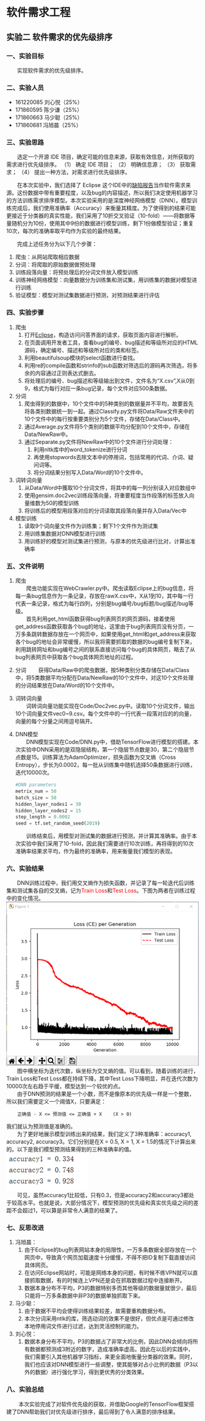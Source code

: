 # 软件需求工程
## 实验二 软件需求的优先级排序

### 一、实验目标
&emsp;&emsp;实现软件需求的优先级排序。

### 二、实验人员
* 161220085 刘心悦（25%）
* 171860595 陈少谦（25%）
* 171860663 马少聪（25%）
* 171860681 冯旭晨（25%）

### 三、实验思路 
&emsp;&emsp;选定一个开源 IDE 项目，确定可能的信息来源，获取有效信息，对所获取的需求进行优先级排序。
（1） 确定 IDE 项目；
（2） 明确信息源；
（3） 获取需求；
（4） 提出一种方法，对需求进行优先级排序。

&emsp;&emsp;在本次实验中，我们选择了 Eclipse 这个IDE中的[缺陷报告](https://bugs.eclipse.org/bugs/)当作软件需求来源。这份数据中带有重要程度，以及bug的内容描述，所以我们决定使用机器学习的方法训练需求排序模型。本次实验采用的是深度神经网络模型（DNN）。模型训练完成后，我们使用准确率（Accuracy）来衡量其精度。为了使得到的结果可能更接近于分类器的真实性能，我们采用了10折交叉验证（10-fold）——将数据等量随机分为10份，使用其中9份的数据进行模型训练，剩下1份做模型验证；重复10次，每次的准确率取平均作为实验的最终结果。

&emsp;&emsp;完成上述任务分为以下几个步骤：
1. 爬虫：从网站爬取相应数据
2. 分词：将爬取的原始数据做预处理
3. 训练段落向量：将预处理后的分词文件放入模型训练
4. 训练神经网络模型：向量数据分为训练集和测试集，用训练集的数据对模型进行训练
5. 验证模型：模型对测试集数据进行预测，对预测结果进行评估


### 四、实验步骤
1. 爬虫  
    1. 打开[Eclipse](https://bugs.eclipse.org/bugs/)，构造访问问答界面的请求，获取页面内容进行解析。
    2. 在页面调用开发者工具，查看bug的编号、bug描述和等级所对应的HTML源码，确定编号、描述和等级所对应的类和标签。
    3. 利用beautifulsoup模块的select函数进行查找。
    4. 利用re的compile函数和strinfo的sub函数对筛选后的源码再次筛选，将多余的内容通过正则表达式删去。
    5. 将处理后的编号、bug描述和等级输出到文件，文件名为“X.csv”,X从0到9，格式为每行对应一条bug记录，每个文件对应500条数据。
2. 分词
    1. 爬虫得到的数据中，10个文件中的5种类别的数据量并不平均，故要首先将各类别数据统一到一起。通过Classify.py文件将Data/Raw文件夹中的10个文件中的每行按重要类别分为5个文件，存储在Data/Class中。
    2. 通过Average.py文件将5个类别的数据平均分配到10个文件中，存储在Data/NewRaw中。
    3. 通过Separate.py文件将NewRaw中的10个文件进行分词处理：
        1. 利用nltk库中的word_tokenize进行分词
        2. 再使用stopwords去除文本中的停用词，包括常用的代词、介词、疑问词等。
        3. 将分词结果分别写入Data/Word的10个文件中。
3. 词转词向量
   1. 从Data/Word中獲取10个分词文件，将其中的每一列分别读入对应数组中
   2. 使用gensim.doc2vec训练段落向量，将重要程度当作段落的标签放入向量维数为50的模型训练
   3. 将训练后的模型用段落对应的分词读取其段落向量并存入Data/Vec中
4. 模型训练
   1. 读取9个词向量文件作为训练集；剩下1个文件作为测试集
   2. 用训练集数据对DNN模型进行训练
   3. 用训练好的模型对测试集进行预测，与原本的优先级进行比对，计算出准确率



### 五、文件说明
1. 爬虫  
    &emsp;&emsp;爬虫功能实现在WebCrawler.py中。爬虫读取Eclipse上的bug信息，将每一条bug信息作为一条记录，存放在rawX.csv中，X从1到10，其中每一行代表一条记录，格式为每行四列，分别是bug编号/bug标题/bug描述/bug等级。<br>
    &emsp;&emsp;首先利用get_html函数获得bug列表网页的网页源码，接着使用get_address函数获取各个bug的地址，这里由于bug列表网页没有分页，一万多条跳转数据存放在一个网页中，如果使用get_html和get_address来获取各个bug的地址会非常缓慢，所以我将需要抓取的数据的bug编号复制下来，利用跳转网址和bug编号之间的联系直接访问每个bug的具体网页，略去了从bug列表网页中获取各个bug具体网页地址的过程。

2. 分词
    &emsp;&emsp;获得Data/Raw中的爬虫数据，按5种类别分类存储在Data/Class中，将5类数据平均分配在Data/NewRaw的10个文件中，对这10个文件处理的分词结果放在Data/Word的10个文件中。

3. 词转词向量  
    &emsp;&emsp;词转词向量功能实现在Code/Doc2vec.py中。读取10个分词文件，输出10个词向量文件vec0~9.csv。每个文件中的一行代表一段落对应的的向量，向量的每个分量之间用逗号隔开。  

4. DNN模型  
    &emsp;&emsp;DNN模型实现在Code/DNN.py中，借助TensorFlow进行模型的搭建。本次实验中DNN采用的是双隐层结构，第一个隐层节点数是30，第二个隐层节点数是15。训练算法为AdamOptimizer，损失函数为交叉熵（Cross Entropy），步长为0.0002，每一批从训练集中随机选择50条数据进行训练，迭代10000次。
    ```python
    #DNN parameters
    metrix_num = 50
    batch_size = 50
    hidden_layer_nodes1 = 30
    hidden_layer_nodes2 = 15
    step_length = 0.0002
    seed = tf.set_random_seed(2019)
    ```
    &emsp;&emsp;训练结束后，用模型对测试集的数据进行预测，并计算其准确率。由于本次实验中我们采用了10-fold，因此我们需要进行10次训练，再将得到的10次准确率结果求平均，作为最终的准确率，用来衡量我们模型的表现。  


### 六、实验结果  
&emsp;&emsp;DNN训练过程中，我们用交叉熵作为损失函数，并记录了每一轮迭代后训练集和测试集各自的交叉熵，记为<font color=red>Train Loss</font>和<font color=red>Test Loss</font>。下图为两者在训练过程中的变化情况。  
![](https://github.com/NJUaaron/SoftwareReqEng/blob/master/Exp2/Pictures/LossPlot.png)  
&emsp;&emsp;图中横坐标为迭代次数，纵坐标为交叉熵的值。可以看到，随着训练的进行，Train Loss和Test Loss都在持续下降，其中Test Loss下降明显，并在迭代次数为10000次左右趋于平缓，模型达到一个较优的点。  
&emsp;&emsp;由于DNN预测的结果是一个小数，而不是像原本的优先级一样是一个整数，所以我们需要定义一个阈值X，只要满足：
```  
    正确值 - X <= 预测值 <= 正确值 + X    (X > 0)
```  
我们就认为预测值是准确的。  
&emsp;&emsp;为了更好地展示模型训练出来的结果，我们定义了3种准确率：accuracy1, accuracy2, accuracy3。它们分别是在X = 0.5, X = 1, X = 1.5的情况下计算出来的。以下是我们模型预测结果得到的三种准确率的值。  
![](https://github.com/NJUaaron/SoftwareReqEng/blob/master/Exp2/Pictures/Accuracy.png)  
&emsp;&emsp;可见，虽然accuracy1比较低，只有0.3，但是accuracy2和accuracy3都处于较高水平。也就是说，大部分情况下，模型预测的优先级和真实优先级之间的差距不会超过1，可以算是非常令人满意的结果了。

### 七、反思改进
1.  冯旭晨：
    1.  由于Eclipse的bug列表网站本身的局限性，一万多条数据全部存放在一个网页中，导致真个网页加载速度十分缓慢，不得不把ID复制下载直接访问具体网页。
    2.  在访问Eclipse网站时，可能是网络本身的问题，有时候不练VPN就可以直接抓取数据，有的时候连上VPN还是会在抓取数据过程中连接断开。
    3.  数据本身分布不平均，P3的数据特别多而其他等级的数据量就很少，最后只能将一万多条数据中非P3的数据单独抓取下来。
2.  马少聪：
    1.  由于数据不平均会使得训练结果较差，故需要重构数据分布。
    2.  本次分词采用ntlk的库，筛选动词的效果不是很好，但优点是可通过修改本地停用词文件进行过滤，达到灵活控制的能力。
4. 刘心悦：
    1. 数据本身分布不平均，P3的数据占了非常大的比例，因此DNN会倾向将所有数据都预测成3附近的数字，造成准确率虚高。因此在以后的实践中，我们需要引入其他机器学习指标，来更全面地衡量分类器的效果。同时，我们也应该对DNN模型进行一些调整，使其能够对占小比例的数据（P3以外的数据）进行强化学习，得到更优秀的分类效果。

### 八、实验总结
&emsp;&emsp; 本次实验完成了对软件优先级的获取，并借助Google的TensorFlow框架搭建了DNN帮助我们对优先级进行排序，最后得到了令人满意的排序结果。
